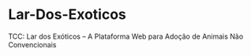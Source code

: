 # Lar-Dos-Exoticos
 TCC: Lar dos Exóticos – A Plataforma Web para Adoção de Animais Não Convencionais
